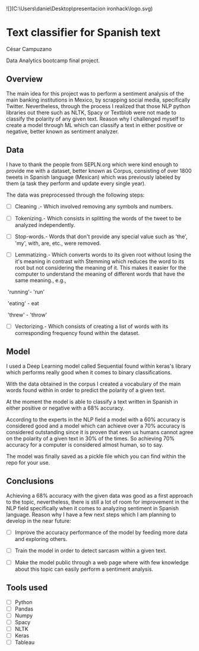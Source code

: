 ![](C:\Users\danie\Desktop\presentacion ironhack\logo.svg)

# Text classifier for Spanish text

César Campuzano

Data Analytics bootcamp final project.

## Overview

The main idea for this project was to perform a sentiment analysis of the main banking institutions in Mexico, by scrapping social media, specifically Twitter.  Nevertheless, through the process I realized that those NLP python libraries out there such as NLTK, Spacy or Textblob  were not made to classify the polarity  of any given text. Reason why I challenged myself to create a model through ML which can classify a text in either positive or negative, better known as sentiment analyzer.

## Data

I have to thank the people from SEPLN.org which were kind enough to provide me with a dataset, better known as Corpus, consisting of over 1800 tweets in Spanish language (Mexican) which was previously labeled by them (a task they perform and update every single year). 

The data was preprocessed through the following steps:

- [ ] Cleaning .- Which involved removing any symbols and numbers.

- [ ] Tokenizing.- Which consists in splitting the words of the tweet to be analyzed independently.

- [ ] Stop-words.- Words that don't provide any special value such as 'the', 'my', with, are, etc., were removed.

- [ ]  Lemmatizing.- Which converts words to its given root without losing the it's meaning in contrast with Stemming which reduces the word to its root but not considering the meaning of it. This makes it easier for the computer to understand the meaning of different words that have the same meaning., e.g.,

  ​				'running'- 'run'

  ​				'eating' - eat

  ​				'threw' - 'throw'

- [ ] Vectorizing.- Which consists of creating a list of words with its corresponding frequency found within the dataset.

  

  

## Model

I used a Deep Learning model called Sequential found within keras's library which performs really good when it comes to binary classifications. 

With the data obtained in the corpus I created a vocabulary of the main words found within in order to predict the polarity of a given text.

At the moment the model is able to classify a text written in Spanish in either positive or negative with a 68% accuracy.

According to the experts in the NLP field a model with a 60% accuracy is considered good and a model which can achieve over a 70% accuracy is considered outstanding since it is proven that even us humans cannot agree on the polarity of a given text in 30% of the times. So achieving 70% accuracy for a computer is considered almost human, so to say.

The model was finally saved as a pickle file which you can find within the repo for your use.



## Conclusions

Achieving a 68% accuracy with the given data was good as a first approach to the topic, nevertheless, there is still a lot of room for improvement in the NLP field specifically when it comes to analyzing sentiment in Spanish language. Reason why I have a few next steps which I am planning to develop in the near future:

- [ ] Improve the accuracy performance of the model by feeding more data and exploring others.
- [ ] Train the model in order to detect sarcasm within a given text.
- [ ] Make the model public through a web page where with few knowledge about this topic can easily perform a sentiment analysis.



## Tools used

- [ ] Python
- [ ] Pandas
- [ ] Numpy
- [ ] Spacy
- [ ] NLTK
- [ ] Keras
- [ ] Tableau